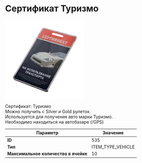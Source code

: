 # Сертификат Туризмо

![Item Image](../img/535.webp?raw=true)

Сертификат: Туризмо<br>Можно получить с Silver и Gold рулеток.<br>Используется для получения авто марки Туризмо.<br>Необходимо находиться на автобазаре (/GPS)


| Параметр | Значение |
|----------|----------|
| **ID** | 535 |
| **Тип** | ITEM_TYPE_VEHICLE |
| **Максимальное количество в ячейке** | 10 |

